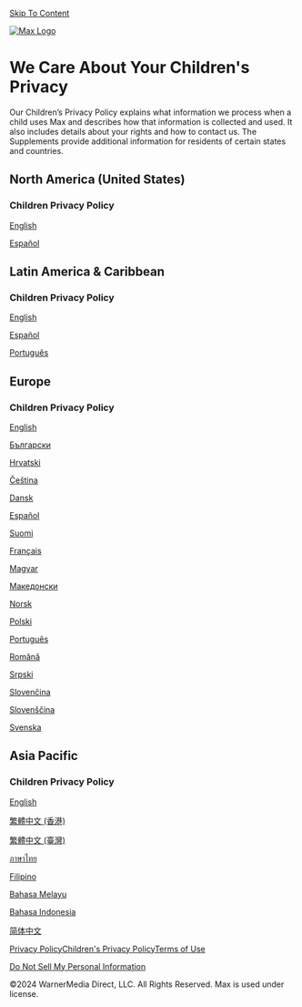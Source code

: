 [Skip To Content](javascript:void(0);)

[![Max Logo](/img/max-h-w-l.svg)](https://www.max.com/)

We Care About Your Children's Privacy
=====================================

Our Children’s Privacy Policy explains what information we process when a child uses Max and describes how that information is collected and used. It also includes details about your rights and how to contact us. The Supplements provide additional information for residents of certain states and countries.

  
North America (United States)
--------------------------------

### Children Privacy Policy

[English](https://www.max.com/privacy/children/en-us)

[Español](https://www.max.com/privacy/children/es-us)

  
Latin America & Caribbean
----------------------------

### Children Privacy Policy

[English](https://www.max.com/privacy/children/en-latam)

[Español](https://www.max.com/privacy/children/es-latam)

[Português](https://www.max.com/privacy/children/pt-latam)

Europe
------

### Children Privacy Policy

[English](https://www.max.com/privacy/children/en-emea)

[Български](https://www.max.com/privacy/children/bg-emea)

[Hrvatski](https://www.max.com/privacy/children/hr-emea)

[Čeština](https://www.max.com/privacy/children/cs-emea)

[Dansk](https://www.max.com/privacy/children/da-emea)

[Español](https://www.max.com/privacy/children/es-emea)

[Suomi](https://www.max.com/privacy/children/fi-emea)

[Français](https://www.max.com/privacy/children/fr-emea)

[Magyar](https://www.max.com/privacy/children/hu-emea)

[Македонски](https://www.max.com/privacy/children/mk-emea)

[Norsk](https://www.max.com/privacy/children/no-emea)

[Polski](https://www.max.com/privacy/children/pl-emea)

[Português](https://www.max.com/privacy/children/pt-emea)

[Română](https://www.max.com/privacy/children/ro-emea)

[Srpski](https://www.max.com/privacy/children/sr-emea)

[Slovenčina](https://www.max.com/privacy/children/sk-emea)

[Slovenščina](https://www.max.com/privacy/children/sl-emea)

[Svenska](https://www.max.com/privacy/children/sv-emea)

**Asia Pacific**
----------------

### **Children Privacy Policy**

[English](https://www.max.com/privacy/children/en-apac "Asia - English Privacy Policy")

[繁體中文 (香港)](https://www.max.com/privacy/children/zh-hk-apac)

[繁體中文 (臺灣)](https://www.max.com/privacy/children/zh-tw-apac)

[ภาษาไทย](https://www.max.com/privacy/children/th-apac)

[Filipino](https://www.max.com/privacy/children/tl-apac)

[Bahasa Melayu](https://www.max.com/privacy/children/ms-apac)

[Bahasa Indonesia](https://www.max.com/privacy/children/id-apac)

[简体中文](https://www.max.com/privacy/children/zh-apac)

[Privacy Policy](https://www.max.com/privacy)[Children's Privacy Policy](https://www.max.com/privacy/children)[Terms of Use](https://www.max.com/terms-of-use)

[Do Not Sell My Personal Information](#compliance-link)

©2024 WarnerMedia Direct, LLC. All Rights Reserved. Max is used under license.